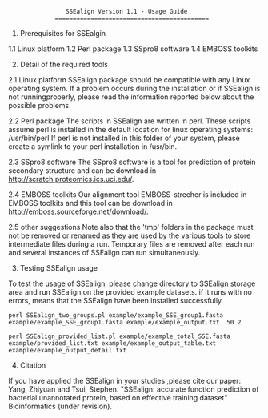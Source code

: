 




                    SSEalign Version 1.1 - Usage Guide
                 ===========================================

  1. Prerequisites for SSEalgin

1.1 Linux platform
1.2 Perl package
1.3 SSpro8 software
1.4 EMBOSS toolkits


  2. Detail of the required tools
  
2.1 Linux platform
SSEalign package should be compatible with any Linux operating system. If a problem occurs during the installation or if SSEalign is not runningproperly, please read the information reported below about the possible problems.
  
2.2 Perl package
The scripts in SSEalign are written in perl. These scripts assume perl is
installed in the default location for linux operating systems: /usr/bin/perl
If perl is not installed in this folder of your system, please create a
symlink to your perl installation in /usr/bin.  
  
2.3 SSpro8 software
The SSpro8 software is a tool for prediction of protein secondary structure and can be download in http://scratch.proteomics.ics.uci.edu/.

2.4 EMBOSS toolkits
Our alignment tool EMBOSS-strecher is included in EMBOSS toolkits and this tool can be download in http://emboss.sourceforge.net/download/. 

2.5 other suggestions
Note also that the 'tmp' folders in the package must not be removed or renamed as they are used by the various tools to store intermediate files during a run. Temporary files are removed after each run and several instances of SSEalign can run simultaneously.


  3. Testing SSEalign usage

To test the usage of SSEalign, please change directory to SSEalign storage area and run SSEalign on the provided example datasets. if it runs with no errors, means that the SSEalign have been installed successfully.

    perl SSEalign_two_groups.pl example/example_SSE_group1.fasta example/example_SSE_group1.fasta example/example_output.txt  50 2 

    perl SSEalign_provided_list.pl example/example_total_SSE.fasta example/provided_list.txt example/example_output_table.txt example/example_output_detail.txt


  4. Citation

If you have applied the SSEalign in your studies ,please cite our paper:
Yang, Zhiyuan and Tsui, Stephen. "SSEalign: accurate function prediction of bacterial unannotated protein, based on effective training dataset" Bioinformatics (under revision). 


  

